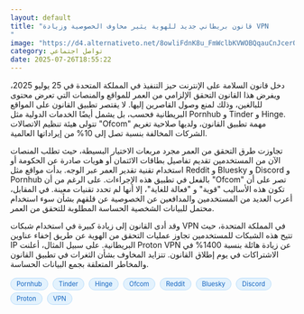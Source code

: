 ```yaml
---
layout: default
title: "قانون بريطاني جديد للهوية يثير مخاوف الخصوصية وزيادة VPN
"
image: "https://d4.alternativeto.net/8owliFdnK8u_FmWclbKVWOBQqauCnJcerQ6HaU7YHsg/rs:fill:1520:760:0/g:ce:0:0/YWJzOi8vZGlzdC9jb250ZW50LzE3NTM1NTcyMTc1OTgucG5n.png"
category: تواصل اجتماعي
date: 2025-07-26T18:55:22
---
```


دخل قانون السلامة على الإنترنت حيز التنفيذ في المملكة المتحدة في 25 يوليو 2025، ويفرض هذا القانون التحقق الإلزامي من العمر للمواقع والمنصات التي تعرض محتوى للبالغين، وذلك لمنع وصول القاصرين إليها. لا يقتصر تطبيق القانون على المواقع البريطانية فحسب، بل يشمل أيضًا الخدمات الدولية مثل Pornhub و Tinder و Hinge. تتولى هيئة تنظيم الاتصالات "Ofcom" مهمة تطبيق القانون، ولديها صلاحية تغريم الشركات المخالفة بنسبة تصل إلى 10% من إيراداتها العالمية.

تجاوزت طرق التحقق من العمر مجرد مربعات الاختيار البسيطة، حيث تطلب المنصات الآن من المستخدمين تقديم تفاصيل بطاقات الائتمان أو هويات صادرة عن الحكومة أو استخدام تقنية تقدير العمر عبر الوجه. بدأت مواقع مثل Reddit و Bluesky و Discord و Pornhub بالفعل في تطبيق هذه الإجراءات. على الرغم من أن "Ofcom" تصر على أن تكون هذه الأساليب "قوية" و "فعالة للغاية"، إلا أنها لم تحدد تقنيات معينة. في المقابل، أعرب العديد من المستخدمين والمدافعين عن الخصوصية عن قلقهم بشأن سوء استخدام محتمل للبيانات الشخصية الحساسة المطلوبة للتحقق من العمر.

وقد أدى القانون إلى زيادة كبيرة في استخدام شبكات VPN في المملكة المتحدة، حيث تتيح هذه الشبكات للمستخدمين تجاوز عمليات التحقق من الهوية عن طريق إخفاء عناوين IP البريطانية. على سبيل المثال، أعلنت Proton VPN عن زيادة هائلة بنسبة 1400% في الاشتراكات في يوم إطلاق القانون. تتزايد المخاوف بشأن الثغرات في تطبيق القانون والمخاطر المتعلقة بجمع البيانات الحساسة.

<div style="margin-top:2px; margin-bottom:2px;"><a href="https://bidjadraft.github.io/?query=Pornhub" style="background:#e3f2fd; color:#1565c0; font-size:80%; border-radius:12px; padding:3px 10px; margin:2px 4px 2px 0; display:inline-block; border:1px solid #bbdefb; text-decoration:none;">Pornhub</a> <a href="https://bidjadraft.github.io/?query=Tinder" style="background:#e3f2fd; color:#1565c0; font-size:80%; border-radius:12px; padding:3px 10px; margin:2px 4px 2px 0; display:inline-block; border:1px solid #bbdefb; text-decoration:none;">Tinder</a> <a href="https://bidjadraft.github.io/?query=Hinge" style="background:#e3f2fd; color:#1565c0; font-size:80%; border-radius:12px; padding:3px 10px; margin:2px 4px 2px 0; display:inline-block; border:1px solid #bbdefb; text-decoration:none;">Hinge</a> <a href="https://bidjadraft.github.io/?query=Ofcom" style="background:#e3f2fd; color:#1565c0; font-size:80%; border-radius:12px; padding:3px 10px; margin:2px 4px 2px 0; display:inline-block; border:1px solid #bbdefb; text-decoration:none;">Ofcom</a> <a href="https://bidjadraft.github.io/?query=Reddit" style="background:#e3f2fd; color:#1565c0; font-size:80%; border-radius:12px; padding:3px 10px; margin:2px 4px 2px 0; display:inline-block; border:1px solid #bbdefb; text-decoration:none;">Reddit</a> <a href="https://bidjadraft.github.io/?query=Bluesky" style="background:#e3f2fd; color:#1565c0; font-size:80%; border-radius:12px; padding:3px 10px; margin:2px 4px 2px 0; display:inline-block; border:1px solid #bbdefb; text-decoration:none;">Bluesky</a> <a href="https://bidjadraft.github.io/?query=Discord" style="background:#e3f2fd; color:#1565c0; font-size:80%; border-radius:12px; padding:3px 10px; margin:2px 4px 2px 0; display:inline-block; border:1px solid #bbdefb; text-decoration:none;">Discord</a> <a href="https://bidjadraft.github.io/?query=Proton" style="background:#e3f2fd; color:#1565c0; font-size:80%; border-radius:12px; padding:3px 10px; margin:2px 4px 2px 0; display:inline-block; border:1px solid #bbdefb; text-decoration:none;">Proton</a> <a href="https://bidjadraft.github.io/?query=VPN" style="background:#e3f2fd; color:#1565c0; font-size:80%; border-radius:12px; padding:3px 10px; margin:2px 4px 2px 0; display:inline-block; border:1px solid #bbdefb; text-decoration:none;">VPN</a></div><br><br>
